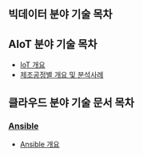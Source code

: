 ## 빅데이터 분야 기술 목차   

## AIoT 분야 기술 목차   

* [IoT 개요](https://github.com/dataignitelab/cloud_docs/blob/main/AIoT/01.IoT_개요.md)    
* [제조공정별 개요 및 분석사례](https://github.com/dataignitelab/cloud_docs/blob/main/Manufacturing_Process/)


## 클라우드 분야 기술 문서 목차

### [Ansible](https://github.com/dataignitelab/cloud_docs/blob/main/ansible)
* [Ansible 개요](https://github.com/dataignitelab/cloud_docs/blob/main/ansible/01_ansible_개요.md)
